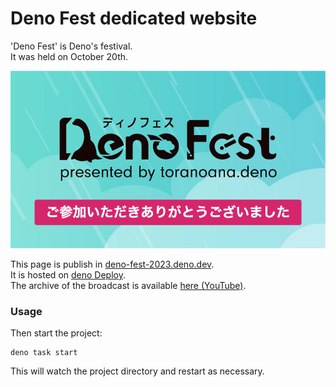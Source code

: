 # Deno Fest dedicated website

'Deno Fest' is Deno's festival.  
It was held on October 20th.

![](deno-fest-logo.png)

This page is publish in [deno-fest-2023.deno.dev](https://deno-fest-2023.deno.dev/).  
It is hosted on [deno Deploy](https://deno.com/deploy).  
The archive of the broadcast is available [here (YouTube)](https://www.youtube.com/live/dAt-r7-Imgk?si=YfqMH-11qMKuBmiT&t=888).

### Usage

Then start the project:

```
deno task start
```

This will watch the project directory and restart as necessary.
